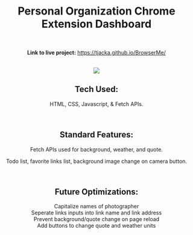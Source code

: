 <div align="center">

# Personal Organization Chrome Extension Dashboard

<br>

**Link to live project:** https://tjacka.github.io/BrowserMe/

<br>

<img src="https://i.ibb.co/BZDcc5W/project.jpg" border="0">

<br>

## Tech Used: 
  
HTML, CSS, Javascript, & Fetch APIs.

<br> 

## Standard Features:

Fetch APIs used for background, weather, and quote.

Todo list, favorite links list, background image change on camera button.

<br>
  
## Future Optimizations:
  
Capitalize names of photographer<br>
Seperate links inputs into link name and link address<br>
Prevent background/quote change on page reload<br>
Add buttons to change quote and weather units<br>
  
</div>
